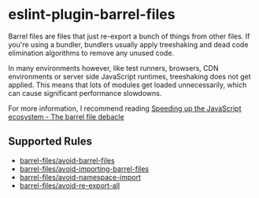 # eslint-plugin-barrel-files

Barrel files are files that just re-export a bunch of things from other files. If you're using a bundler, bundlers usually apply treeshaking and dead code elimination algorithms to remove any unused code.

In many environments however, like test runners, browsers, CDN environments or server side JavaScript runtimes, treeshaking does not get applied. This means that lots of modules get loaded unnecessarily, which can cause significant performance slowdowns.

For more information, I recommend reading [Speeding up the JavaScript ecosystem - The barrel file debacle](https://marvinh.dev/blog/speeding-up-javascript-ecosystem-part-7/)

## Supported Rules

- [barrel-files/avoid-barrel-files](./docs/rules/avoid-barrel-files.md)
- [barrel-files/avoid-importing-barrel-files](./docs/rules/avoid-importing-barrel-files.md)
- [barrel-files/avoid-namespace-import](./docs/rules/avoid-namespace-import.md)
- [barrel-files/avoid-re-export-all](./docs/rules/avoid-re-export-all.md)
